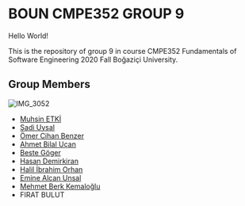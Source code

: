 # BOUN CMPE352 GROUP 9

Hello World!

This is the repository of group 9 in course CMPE352 Fundamentals of Software Engineering 2020 Fall Boğaziçi University.  

## Group Members

![IMG_3052](https://user-images.githubusercontent.com/43812957/75096739-865d7480-55b3-11ea-9543-3db7871ae01f.jpg)


- [Muhsin ETKİ](https://github.com/bounswe/bounswe2020group9/wiki/Muhsin-ETKİ)
- [Şadi Uysal](https://github.com/bounswe/bounswe2020group9/wiki/Şadi-Uysal)
- [Ömer Cihan Benzer](https://github.com/bounswe/bounswe2020group9/wiki/%C3%96mer-Cihan-Benzer)
- [Ahmet Bilal Uçan](https://github.com/bounswe/bounswe2020group9/wiki/abu)
- [Beste Göger](https://github.com/bounswe/bounswe2020group9/wiki/Beste-Göger)
- [Hasan Demirkiran](https://github.com/bounswe/bounswe2020group9/wiki/Hasan-Demirkiran)
- [Halil İbrahim Orhan](https://github.com/bounswe/bounswe2020group9/wiki/Halil-İbrahim-Orhan)
- [Emine Alcan Unsal](https://github.com/bounswe/bounswe2020group9/wiki/Emine-Alcan-Unsal)
- [Mehmet Berk Kemaloğlu](https://github.com/bounswe/bounswe2020group9/wiki/Mehmet-Berk-Kemalo%C4%9Flu)
- FIRAT BULUT

